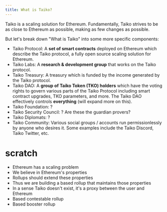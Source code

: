 ```yaml
---
title: What is Taiko?
---
```


Taiko is a scaling solution for Ethereum. Fundamentally, Taiko strives to be as close to Ethereum as possible, making as few changes as possible.

But let's break down "What is Taiko" into some more specific components:

- Taiko Protocol: A **set of smart contracts** deployed on Ethereum which describe the Taiko protocol, a fully open source scaling solution for Ethereum.
- Taiko Labs: A **research & development group** that works on the Taiko protocol.
- Taiko Treasury: A treasury which is funded by the income generated by the Taiko protocol.
- Taiko DAO: A **group of Taiko Token (TKO) holders** which have the voting rights to govern various parts of the Taiko Protocol including smart contract upgrades, TKO parameters, and more. The Taiko DAO effectively controls **everything** (will expand more on this).
- Taiko Foundation: ?
- Taiko Security Council: ? Are these the guardian provers?
- Taiko Diplomats: ?
- Taiko Community: Various social groups / accounts run permissionlessly by anyone who desires it. Some examples include the Taiko Discord, Taiko Twitter, etc.

# scratch

- Ethereum has a scaling problem
- We believe in Ethereum's properties
- Rollups should extend these properties
- Thus we are building a based rollup that maintains those properties
- In a sense Taiko doesn't exist, it's a proxy between the user and Ethereum
- Based contestable rollup
- Based booster rollup
